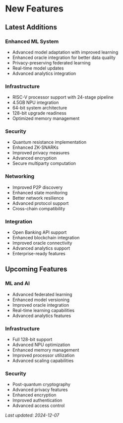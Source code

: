 # New Features

## Latest Additions

### Enhanced ML System
- Advanced model adaptation with improved learning
- Enhanced oracle integration for better data quality
- Privacy-preserving federated learning
- Real-time model updates
- Advanced analytics integration

### Infrastructure
- RISC-V processor support with 24-stage pipeline
- 4.5GB NPU integration
- 64-bit system architecture
- 128-bit upgrade readiness
- Optimized memory management

### Security
- Quantum resistance implementation
- Enhanced ZK-SNARKs
- Improved privacy measures
- Advanced encryption
- Secure multiparty computation

### Networking
- Improved P2P discovery
- Enhanced state monitoring
- Better network resilience
- Advanced protocol support
- Cross-chain compatibility

### Integration
- Open Banking API support
- Enhanced blockchain integration
- Improved oracle connectivity
- Advanced analytics support
- Enterprise-ready features

## Upcoming Features

### ML and AI
- Advanced federated learning
- Enhanced model versioning
- Improved oracle integration
- Real-time learning capabilities
- Advanced analytics features

### Infrastructure
- Full 128-bit support
- Advanced NPU optimization
- Enhanced memory management
- Improved processor utilization
- Advanced scaling capabilities

### Security
- Post-quantum cryptography
- Advanced privacy features
- Enhanced encryption
- Improved authentication
- Advanced access control

*Last updated: 2024-12-07*
